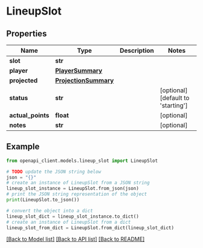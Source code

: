 # LineupSlot


## Properties

Name | Type | Description | Notes
------------ | ------------- | ------------- | -------------
**slot** | **str** |  | 
**player** | [**PlayerSummary**](PlayerSummary.md) |  | 
**projected** | [**ProjectionSummary**](ProjectionSummary.md) |  | 
**status** | **str** |  | [optional] [default to 'starting']
**actual_points** | **float** |  | [optional] 
**notes** | **str** |  | [optional] 

## Example

```python
from openapi_client.models.lineup_slot import LineupSlot

# TODO update the JSON string below
json = "{}"
# create an instance of LineupSlot from a JSON string
lineup_slot_instance = LineupSlot.from_json(json)
# print the JSON string representation of the object
print(LineupSlot.to_json())

# convert the object into a dict
lineup_slot_dict = lineup_slot_instance.to_dict()
# create an instance of LineupSlot from a dict
lineup_slot_from_dict = LineupSlot.from_dict(lineup_slot_dict)
```
[[Back to Model list]](../README.md#documentation-for-models) [[Back to API list]](../README.md#documentation-for-api-endpoints) [[Back to README]](../README.md)


